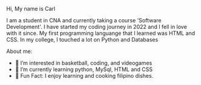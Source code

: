 Hi, My name is Carl

I am a student in CNA and currently taking a course 'Software Development'. I have started my coding journey in 2022 and I fell in love with it since.
My first programming languange that I learned was HTML and CSS. In my college, I touched a lot on Python and Databases 

About me:
- 👀 I’m interested in basketball, coding, and videogames
- 🌱 I’m currently learning python, MySql, HTML and CSS
- 🍳 Fun Fact: I enjoy learning and cooking filipino dishes. 
<!---
WCARL12/WCARL12 is a ✨ special ✨ repository because its `README.md` (this file) appears on your GitHub profile.
You can click the Preview link to take a look at your changes.
--->
